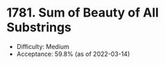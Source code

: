 # 1781. Sum of Beauty of All Substrings
- Difficulty: Medium
- Acceptance: 59.8% (as of 2022-03-14)
